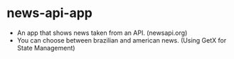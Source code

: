 # news-api-app
- An app that shows news taken from an API. (newsapi.org)
- You can choose between brazilian and american news. (Using GetX for State Management)
